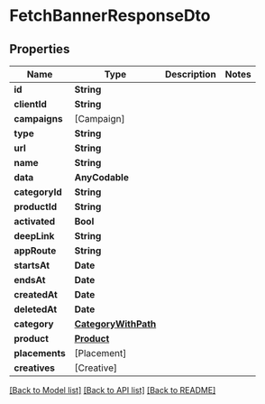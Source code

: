 # FetchBannerResponseDto

## Properties
Name | Type | Description | Notes
------------ | ------------- | ------------- | -------------
**id** | **String** |  | 
**clientId** | **String** |  | 
**campaigns** | [Campaign] |  | 
**type** | **String** |  | 
**url** | **String** |  | 
**name** | **String** |  | 
**data** | **AnyCodable** |  | 
**categoryId** | **String** |  | 
**productId** | **String** |  | 
**activated** | **Bool** |  | 
**deepLink** | **String** |  | 
**appRoute** | **String** |  | 
**startsAt** | **Date** |  | 
**endsAt** | **Date** |  | 
**createdAt** | **Date** |  | 
**deletedAt** | **Date** |  | 
**category** | [**CategoryWithPath**](CategoryWithPath.md) |  | 
**product** | [**Product**](Product.md) |  | 
**placements** | [Placement] |  | 
**creatives** | [Creative] |  | 

[[Back to Model list]](../README.md#documentation-for-models) [[Back to API list]](../README.md#documentation-for-api-endpoints) [[Back to README]](../README.md)



